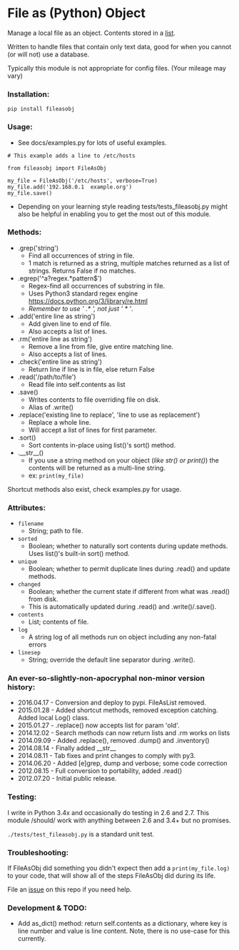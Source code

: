 File as (Python) Object
===============

Manage a local file as an object. Contents stored in a [list](https://docs.python.org/3/library/stdtypes.html#list).

Written to handle files that contain only text data, good for when you cannot (or will not) use a database.

Typically this module is not appropriate for config files. (Your mileage may vary)


### Installation:

`pip install fileasobj`


### Usage:

* See docs/examples.py for lots of useful examples.

```
# This example adds a line to /etc/hosts

from fileasobj import FileAsObj

my_file = FileAsObj('/etc/hosts', verbose=True)
my_file.add('192.168.0.1  example.org')
my_file.save()

```  

* Depending on your learning style reading tests/tests_fileasobj.py might also be helpful in enabling you to get the most out of this module.

### Methods:

* .grep('string')
    * Find all occurrences of string in file.
    * 1 match is returned as a string, multiple matches returned as a list of strings. Returns False if no matches.
* .egrep('^a?regex.*pattern$')
    * Regex-find all occurrences of substring in file.
    * Uses Python3 standard regex engine https://docs.python.org/3/library/re.html
    * _Remember to use ' .* ', not just ' * '_.
* .add('entire line as string')
    * Add given line to end of file.
    * Also accepts a list of lines.
* .rm('entire line as string')
    * Remove a line from file, give entire matching line.
    * Also accepts a list of lines.
* .check('entire line as string')
    * Return line if line is in file, else return False
* .read('/path/to/file')
    * Read file into self.contents as list
* .save()
    * Writes contents to file overriding file on disk.
    * Alias of .write()
* .replace('existing line to replace', 'line to use as replacement')
    * Replace a whole line.
    * Will accept a list of lines for first parameter.
* .sort()
    * Sort contents in-place using list()'s sort() method.
* .\_\_str\_\_()
    * If you use a string method on your object (_like str() or print()_) the contents will be returned as a multi-line string.
    * ex: `print(my_file)`

Shortcut methods also exist, check examples.py for usage.

### Attributes:

* `filename`
    * String; path to file.
* `sorted`
    * Boolean; whether to naturally sort contents during update methods. Uses list()'s built-in sort() method.
* `unique`
    * Boolean; whether to permit duplicate lines during .read() and update methods.
* `changed`
    * Boolean; whether the current state if different from what was .read() from disk.
    * This is automatically updated during .read() and .write()/.save().
* `contents`
    * List; contents of file.
* `log`
    * A string log of all methods run on object including any non-fatal errors
* `linesep`
    * String; override the default line separator during .write().

### An ever-so-slightly-non-apocryphal non-minor version history:
 
 * 2016.04.17 - Conversion and deploy to pypi. FileAsList removed.
 * 2015.01.28 - Added shortcut methods, removed exception catching. Added local Log() class.
 * 2015.01.27 - .replace() now accepts list for param 'old'.
 * 2014.12.02 - Search methods can now return lists and .rm works on lists
 * 2014.09.09 - Added .replace(), removed .dump() and .inventory()
 * 2014.08.14 - Finally added \_\_str\_\_
 * 2014.08.11 - Tab fixes and print changes to comply with py3.
 * 2014.06.20 - Added [e]grep, dump and verbose; some code correction
 * 2012.08.15 - Full conversion to portability, added .read()
 * 2012.07.20 - Initial public release.


### Testing:

I write in Python 3.4x and occasionally do testing in 2.6 and 2.7. This module /should/ work with anything between 2.6
 and 3.4+ but no promises.

`./tests/test_fileasobj.py` is a standard unit test.


### Troubleshooting:

If FileAsObj did something you didn't expect then add a `print(my_file.log)` to your code, that will show all of the steps FileAsObj did during its life. 

File an [issue](https://github.com/jhazelwo/python-fileasobj/issues) on this repo if you need help.


### Development & TODO:

* Add as_dict() method: return self.contents as a dictionary, where key is line number and value is line content. Note, there is no use-case for this currently.
